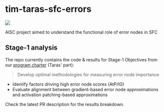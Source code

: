 # tim-taras-sfc-errors

<a target="_blank" href="https://cookiecutter-data-science.drivendata.org/">
    <img src="https://img.shields.io/badge/CCDS-Project%20template-328F97?logo=cookiecutter" />
</a>

AISC project aimed to understand the functional role of error nodes in SFC

## Stage-1 analysis
The repo currently contains the code & results for Stage-1 Objectives from our [program charter](https://docs.google.com/document/d/1IdBawVv1wnRZIGudnW7AWzB-6woZuqtO1pwsSb7XXxw/edit?tab=t.0) (Taras' part):
> Develop optimal methodologies for measuring error node importance
- Identify factors driving high error node scores (AtP/IG)
- Evaluate alignment between gradient-based error node approximations and activation patching-based approximations

Check the latest PR description for the results breakdown.